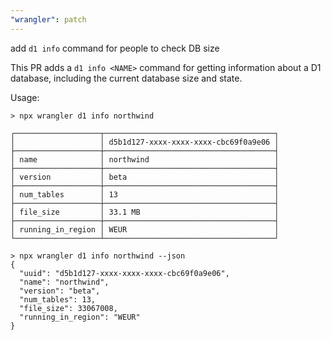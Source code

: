 ```yaml
---
"wrangler": patch
---
```


add `d1 info` command for people to check DB size

This PR adds a `d1 info <NAME>` command for getting information about a D1 database, including the current database size and state.

Usage:

```
> npx wrangler d1 info northwind

┌───────────────────┬──────────────────────────────────────┐
│                   │ d5b1d127-xxxx-xxxx-xxxx-cbc69f0a9e06 │
├───────────────────┼──────────────────────────────────────┤
│ name              │ northwind                            │
├───────────────────┼──────────────────────────────────────┤
│ version           │ beta                                 │
├───────────────────┼──────────────────────────────────────┤
│ num_tables        │ 13                                   │
├───────────────────┼──────────────────────────────────────┤
│ file_size         │ 33.1 MB                              │
├───────────────────┼──────────────────────────────────────┤
│ running_in_region │ WEUR                                 │
└───────────────────┴──────────────────────────────────────┘
```

```
> npx wrangler d1 info northwind --json
{
  "uuid": "d5b1d127-xxxx-xxxx-xxxx-cbc69f0a9e06",
  "name": "northwind",
  "version": "beta",
  "num_tables": 13,
  "file_size": 33067008,
  "running_in_region": "WEUR"
}
```

